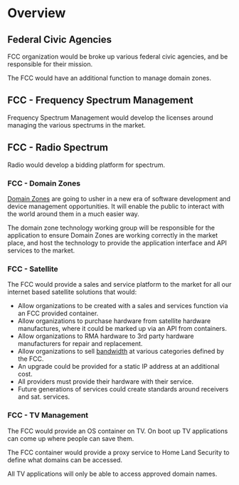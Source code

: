 # Overview

## Federal Civic Agencies

FCC organization would be broke up various federal civic agencies, and be responsible for their mission.

The FCC would have an additional function to manage domain zones.

## FCC - Frequency Spectrum Management

Frequency Spectrum Management would develop the licenses around managing the various spectrums in the market.

## FCC - Radio Spectrum

Radio would develop a bidding platform for spectrum.

### FCC - Domain Zones

[Domain Zones](./domain-zone/index.md) are going to usher in a new era of software development and device management opportunities. It will enable the public to interact with the world around them in a much easier way.

The domain zone technology working group will be responsible for the application to ensure Domain Zones are working correctly in the market place, and host the technology to provide the application interface and API services to the market.

### FCC - Satellite

The FCC would provide a sales and service platform to the market for all our internet based satellite solutions that would:

- Allow organizations to be created with a sales and services function via an FCC provided container.
- Allow organizations to purchase hardware from satellite hardware manufactures, where it could be marked up via an API from containers.
- Allow organizations to RMA hardware to 3rd party hardware manufacturers for repair and replacement.
- Allow organizations to sell [bandwidth](./bandwidth) at various categories defined by the FCC.
- An upgrade could be provided for a static IP address at an additional cost.
- All providers must provide their hardware with their service.
- Future generations of services could create standards around receivers and sat. services.

### FCC - TV Management

The FCC would provide an OS container on TV. On boot up TV applications can come up where people can save them.

The FCC container would provide a proxy service to Home Land Security to define what domains can be accessed.

All TV applications will only be able to access approved domain names.
